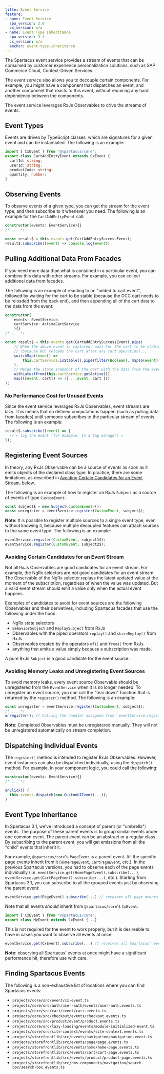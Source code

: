 ```yaml
---
title: Event Service
feature:
- name: Event Service
  spa_version: 2.0
  cx_version: n/a
- name: Event Type Inheritance
  spa_version: 3.1
  cx_version: n/a
  anchor: event-type-inheritance
---
```


The Spartacus event service provides a stream of events that can be consumed by customer experience personalization solutions, such as SAP Commerce Cloud, Context-Driven Services.

The event service also allows you to decouple certain components. For example, you might have a component that dispatches an event, and another component that reacts to this event, without requiring any hard dependency between the components.

The event service leverages RxJs Observables to drive the streams of events.

## Event Types

Events are driven by TypeScript classes, which are signatures for a given event and can be instantiated. The following is an example:

```typescript
import { CxEvent } from "@spartacus/core";
export class CartAddEntryEvent extends CxEvent {
  cartId: string;
  userId: string;
  productCode: string;
  quantity: number;
}
```

## Observing Events

To observe events of a given type, you can get the stream for the event type, and then subscribe to it whenever you need. The following is an example for the `CartAddEntryEvent` call:

```typescript
constructor(events: EventService){}
/* ... */

const result$ = this.events.get(CartAddEntrySuccessEvent);
result$.subscribe((event) => console.log(event));
```

## Pulling Additional Data From Facades

If you need more data than what is contained in a particular event, you can combine this data with other streams. For example, you can collect additional data from facades.

The following is an example of reacting to an "added to cart event", followed by waiting for the cart to be stable (because the OCC cart needs to be reloaded from the back end), and then appending all of the cart data to the data from the event:

```typescript
constructor(
    events: EventService,
    cartService: ActiveCartService
    ){}
/* ... */

const result$ = this.events.get(CartAddEntrySuccessEvent).pipe(
    // When the above event is captured, wait for the cart to be stable
    // (because OCC reloads the cart after any cart operation)...
    switchMap((event) =>
        this.cartService.isStable().pipe(filter(Boolean), mapTo(event))
    ),
    // Merge the state snapshot of the cart with the data from the event:
    withLatestFrom(this.cartService.getActive()),
    map(([event, cart]) => ({ ...event, cart }))
);
```

### No Performance Cost for Unused Events

Since the event service leverages RxJs Observables, event streams are lazy. This means that no defined computations happen (such as pulling data from facades) until someone subscribes to the particular stream of events. The following is an example:

```typescript
result$.subscribe((event) => {
  // < log the event (for example, to a tag manager) >
});
```

## Registering Event Sources

In theory, any RxJs Observable can be a source of events as soon as it emits objects of the declared class type. In practice, there are some limitations, as described in [Avoiding Certain Candidates for an Event Stream](#avoiding-certain-candidates-for-an-event-stream), below.

The following is an example of how to register an RxJs `Subject` as a source of events of type `CustomEvent`:

```typescript
const subject$ = new Subject<CustomEvent>();
const unregister = eventService.register(CustomEvent, subject$);
```

**Note:** It is possible to register multiple sources to a single event type, even without knowing it, because multiple decoupled features can attach sources to the same event type. The following is an example:

```typescript
eventService.register(CustomEvent, subject1$);
eventService.register(CustomEvent, subject2$);
```

### Avoiding Certain Candidates for an Event Stream

Not all RxJs Observables are good candidates for an event stream. For example, the NgRx selectors are not good candidates for an event stream. The Observable of the NgRx selector replays the latest updated value at the moment of the subscription, regardless of when the value was updated. But a valid event stream should emit a value only when the actual event happens.

Examples of candidates to avoid for event sources are the following Observables and their derivatives, including Spartacus facades that use the following under the hood:

- NgRx state selectors
- `BehaviorSubject` and `ReplaySubject` from RxJs
- Observables with the piped operators `replay()` and `shareReplay()` from RxJs
- Observables created by the operators `of()` and `from()` from RxJs
- anything that emits a value simply because a subscription was made.

A pure RxJs `Subject` is a good candidate for the event source.

### Avoiding Memory Leaks and Unregistering Event Sources

To avoid memory leaks, every event source Observable should be unregistered from the `EventService` when it is no longer needed. To unregister an event source, you can call the "tear down" function that is returned by the `register()` method. The following is an example:

```typescript
const unregister = eventService.register(CustomEvent, subject$);
/* ... */
unregister(); // Calling the handler assigned from `eventService.register(...)` in the example above
```

**Note:** Completed Observables must be unregistered manually. They will not be unregistered automatically on stream completion.

## Dispatching Individual Events

The `register()` method is intended to register RxJs Observables. However, event instances can also be dispatched individually, using the `dispatch()` method. For example, in your component logic, you could call the following:

```typescript
constructor(events: EventService){}
/* ... */

onClick() {
  this.events.dispatch(new CustomUIEvent(...));
}
```

## Event Type Inheritance

In Spartacus 3.1, we've introduced a concept of parent (or "umbrella") events. The purpose of these parent events is to group similar events under one common event. The parent event can be an abstract or a regular class.
By subscribing to the parent event, you will get emissions from all the "child" events that inherit it.

For example, `@spartacus/core`'s `PageEvent` is a parent event. All the specific page events inherit from it (`HomePageEvent`, `CartPageEvent`, etc.).
In the previous Spartacus versions, you had to observe each of the page events individually (i.e. `eventService.get(HomePageEvent).subscribe(...)`, `eventService.get(CartPageEvent).subscribe(...)`, etc.).
Starting from Spartacus 3.1, you can subscribe to all the grouped events just by observing the parent event:

```typescript
eventService.get(PageEvent).subscribe(...) // receives all page events
```

Note that all events _should_ inherit from `@spartacus/core`'s `CxEvent`:

```typescript
import { CxEvent } from "@spartacus/core";
export class MyEvent extends CxEvent {...}
```

This is not required for the event to work properly, but it is desireable to have in cases you want to observe all events at once:

```typescript
eventService.get(CxEvent).subscribe(...) // receives all Spartacus' events.
```

**Note:** observing all Spartacus' events at once might have a significant performance hit, therefore use with care.

## Finding Spartacus Events

The following is a non-exhaustive list of locations where you can find Spartacus events:

- `projects/core/src/event/cx-event.ts`
- `projects/core/src/auth/user-auth/events/user-auth.events.ts`
- `projects/core/src/cart/event/cart.events.ts`
- `projects/core/src/checkout/events/checkout.events.ts`
- `projects/core/src/product/event/product.events.ts`
- `projects/core/src/lazy-loading/events/module-initialized-event.ts`
- `projects/core/src/site-context/events/site-context.events.ts`
- `projects/storefrontlib/src/events/navigation/navigation.event.ts`
- `projects/storefrontlib/src/events/page/page.events.ts`
- `projects/storefrontlib/src/events/home/home-page.events.ts`
- `projects/storefrontlib/src/events/cart/cart-page.events.ts`
- `projects/storefrontlib/src/events/product/product-page.events.ts`
- `projects/storefrontlib/src/cms-components/navigation/search-box/search-box.events.ts`
